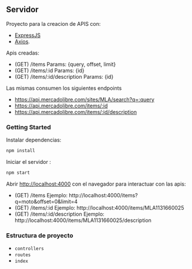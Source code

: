 ## Servidor
Proyecto para la creacion de APIS con:

- [ExpressJS](https://expressjs.com/es/)
- [Axios](https://axios-http.com/docs/intro).

Apis creadas:
 - (GET) /items Params: {query, offset, limit}
 - (GET) /items/:id Params: {id}
 - (GET) /items/:id/description Params: {id}

Las mismas consumen los siguientes endpoints 
 - https://api.mercadolibre.com/sites/MLA/search?q=:query
 - https://api.mercadolibre.com/items/:id
 - https://api.mercadolibre.com/items/:id/description

### Getting Started

Instalar dependencias: 
``` bash
npm install
```

Iniciar el servidor :

```bash
npm start
```

Abrir [http://localhost:4000](http://localhost:4000) con el navegador para interactuar con las apis:
 
 - (GET) /items Ejemplo: http://localhost:4000/items?q=moto&offset=0&limit=4
 - (GET) /items/:id Ejemplo: http://localhost:4000/items/MLA1131660025
 - (GET) /items/:id/description Ejemplo: http://localhost:4000/items/MLA1131660025/description

### Estructura de proyecto

- `controllers`
- `routes`
- `index`
